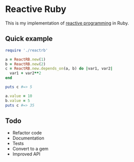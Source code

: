 # Reactive Ruby

This is my implementation of [reactive programming](https://en.wikipedia.org/wiki/Reactive_programming) in Ruby.

## Quick example

```ruby
require './reactrb'

a = ReactRB.new(1)
b = ReactRB.new(2)
c = ReactRB.new.depends_on(a, b) do |var1, var2|
  var1 + var2**2
end

puts c #=> 5

a.value = 10
b.value = 5
puts c #=> 35
```

## Todo
* Refactor code
* Documentation
* Tests
* Convert to a gem
* Improved API
